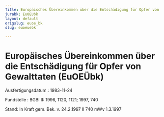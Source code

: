 ```yaml
---
Title: Europäisches Übereinkommen über die Entschädigung für Opfer von Gewalttaten
jurabk: EuOEÜbk
layout: default
origslug: euoe_bk
slug: euoeuebk

---
```


# Europäisches Übereinkommen über die Entschädigung für Opfer von Gewalttaten (EuOEÜbk)

Ausfertigungsdatum
:   1983-11-24

Fundstelle
:   BGBl II: 1996, 1120, 1121; 1997, 740

Stand: In Kraft gem. Bek. v. 24.2.1997 II 740 mWv 1.3.1997
